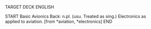 TARGET DECK
ENGLISH

START
Basic
Avionics
Back: n.pl. (usu. Treated as sing.) Electronics as applied to aviation. [from *aviation, *electronics]
END
